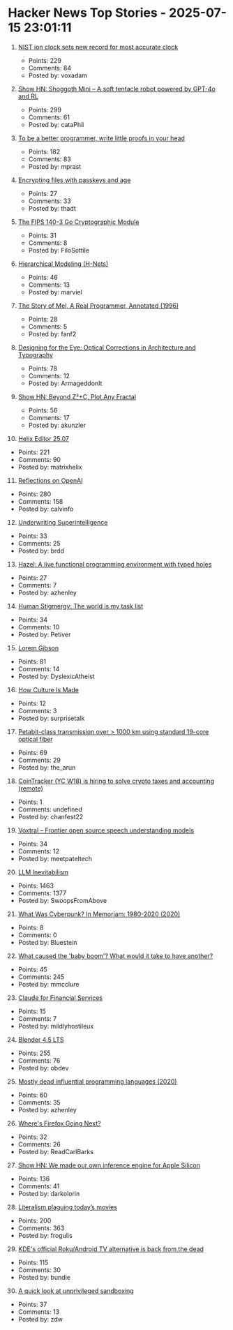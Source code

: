 # Hacker News Top Stories - 2025-07-15 23:01:11

1. [NIST ion clock sets new record for most accurate clock](https://www.nist.gov/news-events/news/2025/07/nist-ion-clock-sets-new-record-most-accurate-clock-world)
   - Points: 229
   - Comments: 84
   - Posted by: voxadam

2. [Show HN: Shoggoth Mini – A soft tentacle robot powered by GPT-4o and RL](https://www.matthieulc.com/posts/shoggoth-mini)
   - Points: 299
   - Comments: 61
   - Posted by: cataPhil

3. [To be a better programmer, write little proofs in your head](https://the-nerve-blog.ghost.io/to-be-a-better-programmer-write-little-proofs-in-your-head/)
   - Points: 182
   - Comments: 83
   - Posted by: mprast

4. [Encrypting files with passkeys and age](https://words.filippo.io/passkey-encryption/)
   - Points: 27
   - Comments: 33
   - Posted by: thadt

5. [The FIPS 140-3 Go Cryptographic Module](https://go.dev/blog/fips140)
   - Points: 31
   - Comments: 8
   - Posted by: FiloSottile

6. [Hierarchical Modeling (H-Nets)](https://cartesia.ai/blog/hierarchical-modeling)
   - Points: 46
   - Comments: 13
   - Posted by: marviel

7. [The Story of Mel, A Real Programmer, Annotated (1996)](https://users.cs.utah.edu/~elb/folklore/mel-annotated/node1.html#SECTION00010000000000000000)
   - Points: 28
   - Comments: 5
   - Posted by: fanf2

8. [Designing for the Eye: Optical Corrections in Architecture and Typography](https://www.nubero.ch/blog/015/)
   - Points: 78
   - Comments: 12
   - Posted by: ArmageddonIt

9. [Show HN: Beyond Z²+C, Plot Any Fractal](https://www.juliascope.com/)
   - Points: 56
   - Comments: 17
   - Posted by: akunzler

10. [Helix Editor 25.07](https://helix-editor.com/news/release-25-07-highlights/)
   - Points: 221
   - Comments: 90
   - Posted by: matrixhelix

11. [Reflections on OpenAI](https://calv.info/openai-reflections)
   - Points: 280
   - Comments: 158
   - Posted by: calvinfo

12. [Underwriting Superintelligence](https://underwriting-superintelligence.com/)
   - Points: 33
   - Comments: 25
   - Posted by: brdd

13. [Hazel: A live functional programming environment with typed holes](https://github.com/hazelgrove/hazel)
   - Points: 27
   - Comments: 7
   - Posted by: azhenley

14. [Human Stigmergy: The world is my task list](https://aethermug.com/posts/human-stigmergy)
   - Points: 34
   - Comments: 10
   - Posted by: Petiver

15. [Lorem Gibson](http://loremgibson.com/)
   - Points: 81
   - Comments: 14
   - Posted by: DyslexicAtheist

16. [How Culture Is Made](https://www.metalabel.com/studio/release-strategies/how-culture-is-made)
   - Points: 12
   - Comments: 3
   - Posted by: surprisetalk

17. [Petabit-class transmission over > 1000 km using standard 19-core optical fiber](https://www.nict.go.jp/en/press/2025/05/29-1.html)
   - Points: 69
   - Comments: 29
   - Posted by: the_arun

18. [CoinTracker (YC W18) is hiring to solve crypto taxes and accounting (remote)](undefined)
   - Points: 1
   - Comments: undefined
   - Posted by: chanfest22

19. [Voxtral – Frontier open source speech understanding models](https://mistral.ai/news/voxtral)
   - Points: 34
   - Comments: 12
   - Posted by: meetpateltech

20. [LLM Inevitabilism](https://tomrenner.com/posts/llm-inevitabilism/)
   - Points: 1463
   - Comments: 1377
   - Posted by: SwoopsFromAbove

21. [What Was Cyberpunk? In Memoriam: 1980-2020 (2020)](https://forums.insertcredit.com/t/what-was-cyberpunk-in-memoriam-1980-2020/1721)
   - Points: 8
   - Comments: 0
   - Posted by: Bluestein

22. [What caused the 'baby boom'? What would it take to have another?](https://www.derekthompson.org/p/what-caused-the-baby-boom-what-would)
   - Points: 45
   - Comments: 245
   - Posted by: mmcclure

23. [Claude for Financial Services](https://www.anthropic.com/news/claude-for-financial-services)
   - Points: 15
   - Comments: 7
   - Posted by: mildlyhostileux

24. [Blender 4.5 LTS](https://www.blender.org/download/releases/4-5/)
   - Points: 255
   - Comments: 76
   - Posted by: obdev

25. [Mostly dead influential programming languages (2020)](https://www.hillelwayne.com/post/influential-dead-languages/)
   - Points: 60
   - Comments: 35
   - Posted by: azhenley

26. [Where's Firefox Going Next?](https://connect.mozilla.org/t5/discussions/where-s-firefox-going-next-you-tell-us/m-p/100698#M39094)
   - Points: 32
   - Comments: 26
   - Posted by: ReadCarlBarks

27. [Show HN: We made our own inference engine for Apple Silicon](https://github.com/trymirai/uzu)
   - Points: 136
   - Comments: 41
   - Posted by: darkolorin

28. [Literalism plaguing today’s movies](https://www.newyorker.com/culture/critics-notebook/the-new-literalism-plaguing-todays-biggest-movies)
   - Points: 200
   - Comments: 363
   - Posted by: frogulis

29. [KDE's official Roku/Android TV alternative is back from the dead](https://www.neowin.net/news/kdes-android-tv-alternative-plasma-bigscreen-rises-from-the-dead-with-a-better-ui/)
   - Points: 115
   - Comments: 30
   - Posted by: bundie

30. [A quick look at unprivileged sandboxing](https://www.uninformativ.de/blog/postings/2025-07-13/0/POSTING-en.html)
   - Points: 37
   - Comments: 13
   - Posted by: zdw

